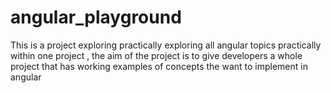 # angular_playground
This is a project exploring practically exploring all angular topics practically within one project , the aim of the project is to give developers a whole project that has working examples of concepts the want to implement in angular
